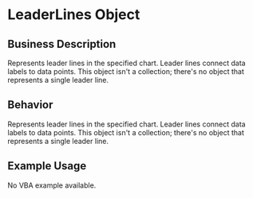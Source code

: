 # LeaderLines Object

## Business Description
Represents leader lines in the specified chart. Leader lines connect data labels to data points. This object isn't a collection; there's no object that represents a single leader line.

## Behavior
Represents leader lines in the specified chart. Leader lines connect data labels to data points. This object isn't a collection; there's no object that represents a single leader line.

## Example Usage
No VBA example available.